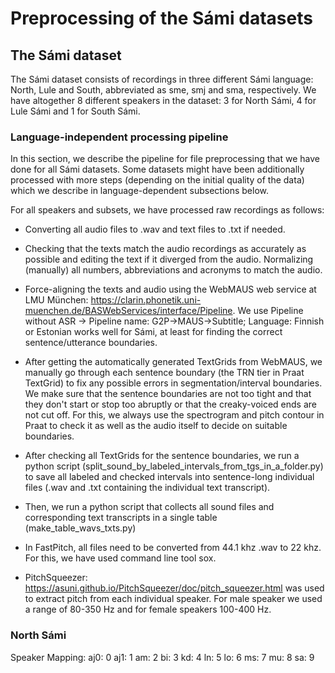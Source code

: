 # Preprocessing of the Sámi datasets

## The Sámi dataset 

The Sámi dataset consists of recordings in three different Sámi language: North, Lule and South, abbreviated as sme, smj and sma, respectively. We have altogether 8 different speakers in the dataset: 3 for North Sámi, 4 for Lule Sámi and 1 for South Sámi.

### Language-independent processing pipeline

In this section, we describe the pipeline for file preprocessing that we have done for all Sámi datasets. Some datasets might have been additionally processed with more steps (depending on the initial quality of the data) which we describe in language-dependent subsections below.

For all speakers and subsets, we have processed raw recordings as follows:
* Converting all audio files to .wav and text files to .txt if needed.
* Checking that the texts match the audio recordings as accurately as possible and editing the text if it diverged from the audio. Normalizing (manually) all numbers, abbreviations and acronyms to match the audio.
* Force-aligning the texts and audio using the WebMAUS web service at LMU München: https://clarin.phonetik.uni-muenchen.de/BASWebServices/interface/Pipeline. We use Pipeline without ASR -> Pipeline name: G2P->MAUS->Subtitle; Language: Finnish or Estonian works well for Sámi, at least for finding the correct sentence/utterance boundaries.
* After getting the automatically generated TextGrids from WebMAUS, we manually go through each sentence boundary (the TRN tier in Praat TextGrid) to fix any possible errors in segmentation/interval boundaries. We make sure that the sentence boundaries are not too tight and that they don't start or stop too abruptly or that the creaky-voiced ends are not cut off. For this, we always use the spectrogram and pitch contour in Praat to check it as well as the audio itself to decide on suitable boundaries.
* After checking all TextGrids for the sentence boundaries, we run a python script (split_sound_by_labeled_intervals_from_tgs_in_a_folder.py) to save all labeled and checked intervals into sentence-long individual files (.wav and .txt containing the individual text transcript).
* Then, we run a python script that collects all sound files and corresponding text transcripts in a single table (make_table_wavs_txts.py) 

* In FastPitch, all files need to be converted from 44.1 khz .wav to 22 khz. For this, we have used command line tool sox.

* PitchSqueezer: https://asuni.github.io/PitchSqueezer/doc/pitch_squeezer.html was used to extract pitch from each individual speaker. For male speaker we used a range of 80-350 Hz and for female speakers 100-400 Hz. 

### North Sámi




Speaker Mapping:
aj0: 0
aj1: 1
am: 2
bi: 3
kd: 4
ln: 5
lo: 6
ms: 7
mu: 8
sa: 9
